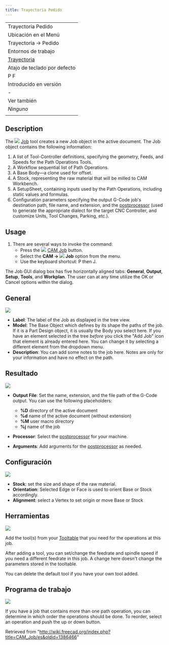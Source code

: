 ```yaml
---
title: Trayectoria Pedido
---
```

|  |
| --- |
| Trayectoria Pedido |
| Ubicación en el Menú |
| Trayectoria → Pedido |
| Entornos de trabajo |
| [Trayectoria](/Path_Workbench "Path Workbench") |
| Atajo de teclado por defecto |
| P F |
| Introducido en versión |
| - |
| Ver también |
| *Ninguno* |
|  |

## Description

The ![](/images/CAM_Job.svg) [Job](/CAM_Job "CAM Job") tool creates a new Job object in the active document. The Job object contains the following information:

1. A list of Tool-Controller definitions, specifying the geometry, Feeds, and Speeds for the Path Operations Tools.
2. A Workflow sequential list of Path Operations.
3. A Base Body—a clone used for offset.
4. A Stock, representing the raw material that will be milled to CAM Workbench.
5. A SetupSheet, containing inputs used by the Path Operations, including static values and formulas.
6. Configuration parameters specifying the output G-Code job's destination path, file name, and extension, and the [postprocessor](/CAM_Post "CAM Post") (used to generate the appropriate dialect for the target CNC Controller, and customize Units, Tool Changes, Parking, etc.).

## Usage

1. There are several ways to invoke the command:
   * Press the ![](/images/CAM_Job.svg) [CAM Job](/CAM_Job "CAM Job") button.
   * Select the **CAM → ![](/images/CAM_Job.svg) Job** option from the menu.
   * Use the keyboard shortcut: P then J.

The Job GUI dialog box has five horizontally aligned tabs: **General**, **Output**, **Setup**, **Tools**, and **Workplan**. The user can at any time utilize the OK or Cancel options within the dialog.

## General

![](/images/Job_1.jpg)

* **Label**: The label of the Job as displayed in the tree view.
* **Model**: The Base Object which defines by its shape the paths of the job. If it is a Part Design object, it is usually the Body you select here. If you have an element selected in the tree *before* you click the "Add Job" icon that element is already entered here. You can change it by selecting a different element from the dropdown menu.
* **Description**: You can add some notes to the job here. Notes are only for your information and have no effect on the path.

## Resultado

![](/images/Job_2.jpg)

* **Output File**: Set the name, extension, and the file path of the G-Code output. You can use the following placeholders:
  + **%D** directory of the active document
  + **%d** name of the active document (without extension)
  + **%M** user macro directory
  + **%j** name of the job

* **Processor**: Select the [postprocessor](/CAM_Post "CAM Post") for your machine.
* **Arguments**: Add arguments for the [postprocessor](/CAM_Post "CAM Post") as needed.

## Configuración

![](/images/Job_3.jpg)

* **Stock**: set the size and shape of the raw material.
* **Orientation**: Selected Edge or Face is used to orient Base or Stock accordingly.
* **Alignment**: select a Vertex to set origin or move Base or Stock

## Herramientas

![](/images/Job_4.jpg)

Add the tool(s) from your [Tooltable](/index.php?title=CAM_ToolLibraryEdit&action=edit&redlink=1 "CAM ToolLibraryEdit (page does not exist)") that you need for the operations at this job.

After adding a tool, you can set/change the feedrate and spindle speed if you need a different feedrate in this job.
A change here doesn't change the parameters stored in the tooltable.

You can delete the default tool if you have your own tool added.

## Programa de trabajo

![](/images/Job_5.jpg)

If you have a job that contains more than one path operation, you can determine in which order the operations should be done.
To reorder, select an operation and push the up or down button.

Retrieved from "<http://wiki.freecad.org/index.php?title=CAM_Job/es&oldid=1386466>"